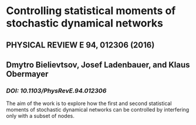 # Controlling statistical moments of stochastic dynamical networks
## PHYSICAL REVIEW E 94, 012306 (2016)
## Dmytro Bielievtsov, Josef Ladenbauer, and Klaus Obermayer
### _DOI: 10.1103/PhysRevE.94.012306_


The aim of the work is to explore how the first and second statistical moments of stochastic dynamical networks can be controlled by interfering only with a subset of nodes. 
